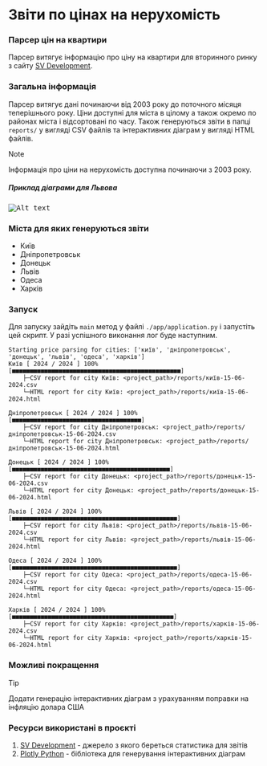 # Звіти по цінах на нерухомість
### Парсер цін на квартири

Парсер витягує інформацію про ціну на квартири для вторинного ринку з сайту [SV Development](http://www.svdevelopment.com/ua/web/flat_costs/).

### Загальна інформація
Парсер витягує дані починаючи від 2003 року до поточного місяця теперішнього року. Ціни доступні для міста в цілому а також окремо по районах міста і відсортовані по часу. Також генеруються звіти в папці `reports/` у вигляді CSV файлів та інтерактивних діаграм у вигляді HTML файлів.

> [!NOTE]
> Інформація про ціни на нерухомість доступна починаючи з 2003 року.
>
##### Приклад діаграми для Львова
<kbd>![Alt text](https://github.com/mykolasopushynskyy/realEstateReport/blob/readme/blob/plot.png?raw=true "Діаграма цін на квартири")</kbd>

### Міста для яких генеруються звіти
- Київ
- Дніпропетровськ
- Донецьк
- Львів
- Одеса
- Харків
### Запуск 
Для запуску зайдіть `main` метод у файлі `./app/application.py` і запустіть цей скрипт. У разі успішного виконання лог буде наступним.

```logs
Starting price parsing for cities: ['київ', 'дніпропетровськ', 'донецьк', 'львів', 'одеса', 'харків']
Київ [ 2024 / 2024 ] 100% [■■■■■■■■■■■■■■■■■■■■■■■■■■■■■■■■■■■■■■■■■■■■■■■]
	├─CSV report for city Київ: <project_path>/reports/київ-15-06-2024.csv
	└─HTML report for city Київ: <project_path>/reports/київ-15-06-2024.html

Дніпропетровськ [ 2024 / 2024 ] 100% [■■■■■■■■■■■■■■■■■■■■■■■■■■■■■■■■■■■■]
	├─CSV report for city Дніпропетровськ: <project_path>/reports/дніпропетровськ-15-06-2024.csv
	└─HTML report for city Дніпропетровськ: <project_path>/reports/дніпропетровськ-15-06-2024.html

Донецьк [ 2024 / 2024 ] 100% [■■■■■■■■■■■■■■■■■■■■■■■■■■■■■■■■■■■■■■■■■■■■]
	├─CSV report for city Донецьк: <project_path>/reports/донецьк-15-06-2024.csv
	└─HTML report for city Донецьк: <project_path>/reports/донецьк-15-06-2024.html

Львів [ 2024 / 2024 ] 100% [■■■■■■■■■■■■■■■■■■■■■■■■■■■■■■■■■■■■■■■■■■■■■■]
	├─CSV report for city Львів: <project_path>/reports/львів-15-06-2024.csv
	└─HTML report for city Львів: <project_path>/reports/львів-15-06-2024.html

Одеса [ 2024 / 2024 ] 100% [■■■■■■■■■■■■■■■■■■■■■■■■■■■■■■■■■■■■■■■■■■■■■■]
	├─CSV report for city Одеса: <project_path>/reports/одеса-15-06-2024.csv
	└─HTML report for city Одеса: <project_path>/reports/одеса-15-06-2024.html

Харків [ 2024 / 2024 ] 100% [■■■■■■■■■■■■■■■■■■■■■■■■■■■■■■■■■■■■■■■■■■■■■]
	├─CSV report for city Харків: <project_path>/reports/харків-15-06-2024.csv
	└─HTML report for city Харків: <project_path>/reports/харків-15-06-2024.html
```
### Можливі покращення
> [!TIP]
> Додати генерацію інтерактивних діаграм з урахуванням поправки на інфляцію долара США

### Ресурси використані в проєкті
1. [SV Development](http://www.svdevelopment.com/ua/web/flat_costs/) - джерело з якого береться статистика для звітів
2. [Plotly Python](https://plotly.com/python/) - бібліотека для генерування інтерактивних діаграм